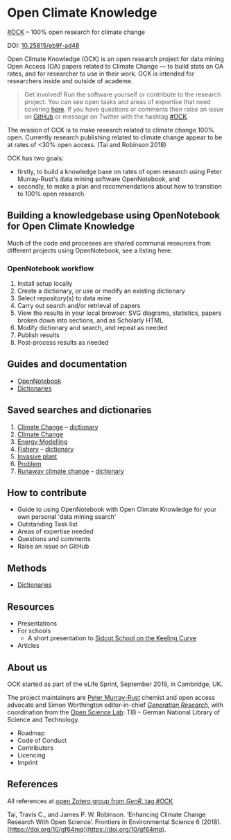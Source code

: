 # Open Climate Knowledge

[#OCK](https://twitter.com/search?q=%23OCK&src=typed_query&f=live) &ndash; 100% open research  for climate change

DOI: [10.25815/eb9f-ad48](https://doi.org/10.25815/eb9f-ad48)

Open Climate Knowledge (OCK) is an open research project for data mining Open Access (OA) papers related to Climate Change &mdash; to build stats on OA rates, and for researcher to use in their work. OCK is intended for researchers inside and outside of academe.

>Get involved! Run the software yourself or contribute to the research project. You can see open tasks and areas of expertise that need covering [here](https://github.com/petermr/climate/issues). If you have questions or comments then raise an issue on [GitHub](https://github.com/petermr/climate/issues) or message on Twitter with the hashtag [#OCK](https://twitter.com/search?q=%23OCK&src=typed_query&f=live).

The mission of OCK is to make research related to climate change 100% open. Currently research publishing related to climate change appear to be at rates of <30% open access. (Tai and Robinson 2018)

OCK has two goals:

- firstly, to build a knowledge base on rates of open research using Peter Murray-Rust's data mining software OpenNotebook, and
- secondly, to make a plan and recommendations about how to transition to 100% open research.

## Building a knowledgebase using OpenNotebook for Open Climate Knowledge

Much of the code and processes are shared communal resources from different projects using OpenNotebook, see a listing here.

### OpenNotebook workflow

 1. Install setup locally
 2. Create a dictionary, or use or modify an existing dictionary
 3. Select repository(s) to data mine
 4. Carry out search and/or retrieval of papers
 5. View the results in your local browser: SVG diagrams, statistics, papers broken down into sections, and as Scholarly HTML
 6. Modify dictionary and search, and repeat as needed
 7. Publish results
 8. Post-process results as needed

## Guides and documentation

 - [OpenNotebook](https://github.com/petermr/tigr2ess/blob/master/search/TUTORIAL.md)
 - [Dictionaries](https://github.com/petermr/tigr2ess/blob/master/dictionaries/OVERVIEW.md)

## Saved searches and dictionaries

 1. [Climate Change](searches/clim107) &ndash; [dictionary](dictionary/wikipediaTerms.txt) 
 2. [Climate Change](searches/climatechange)
 3. [Energy Modelling](searches/energmod)
 4. [Fishery](searches/fishery) &ndash; [dictionary](dictionary/commonfish.xml)
 5. [Invasive plant](searches/invasiveplant)
 6. [Problem](searches/problem)
 7. [Runaway climate change](searches/runaway203) &ndash; [dictionary](dictionary/runaway.xml)

## How to contribute

 - Guide to using OpenNotebook with Open Climate Knowledge for your own personal 'data mining search'
 - Outstanding Task list
 - Areas of expertise needed
 - Questions and comments
 - Raise an issue on GitHub

## Methods

- [Dictionaries](docs/methods.md)

## Resources

 - Presentations
 - For schools
   - A short presentation to [Sidcot School on the Keeling Curve](schools/SidcotSchool201909.md)
 - Articles

## About us

OCK started as part of the eLife Sprint, September 2019,  in Cambridge, UK.

The project maintainers are [Peter Murray-Rust](https://en.wikipedia.org/wiki/Peter_Murray-Rust) chemist and open access advocate and Simon Worthington editor-in-chief [*Generation Research*](https://genr.eu/), with coordination from the [Open Science Lab](https://www.tib.eu/en/research-development/open-science/): TIB &ndash; German National Library of Science and Technology.  

 - Roadmap
 - Code of Conduct
 - Contributors
 - Licencing
 - Imprint

## References

All references at [open Zotero group from *GenR*, tag #OCK](https://www.zotero.org/groups/1838445/generation_r/items/collectionKey/G96ZZJ9N/tag/ock)

Tai, Travis C., and James P. W. Robinson. ‘Enhancing Climate Change Research With Open Science’. Frontiers in Environmental Science 6 (2018). [https://doi.org/10/gf64mq](https://doi.org/10/gf64mq).
